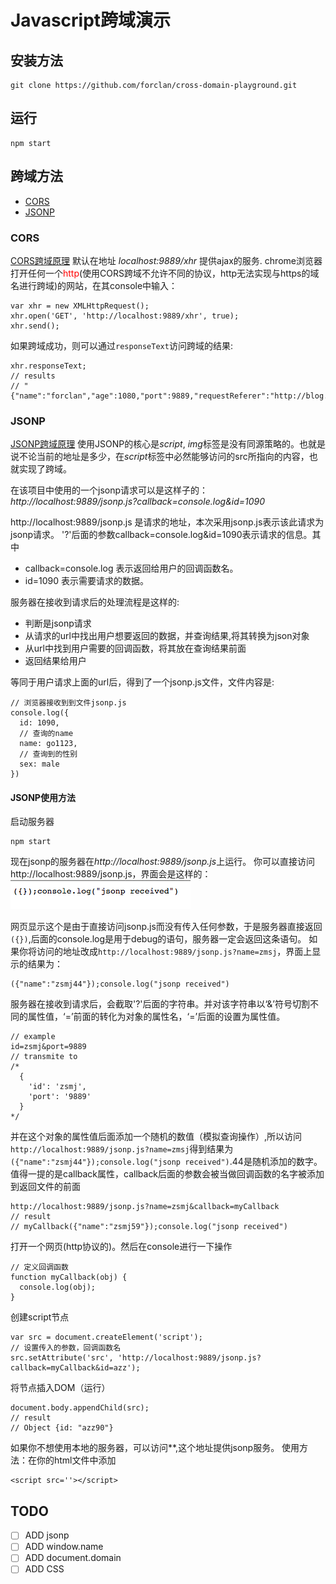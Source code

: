 # Javascript跨域演示

## 安装方法
```
git clone https://github.com/forclan/cross-domain-playground.git
```

## 运行
```
npm start
```

## 跨域方法
* [CORS](#CORS)
* [JSONP](#JSONP)

### <span id="CORS">CORS</span>

[CORS跨域原理](https://developer.mozilla.org/zh-CN/docs/Web/HTTP/Access_control_CORS)
默认在地址 *localhost:9889/xhr* 提供ajax的服务.
chrome浏览器打开任何一个<font color=red>http</font>(使用CORS跨域不允许不同的协议，http无法实现与https的域名进行跨域)的网站，在其console中输入：
```
var xhr = new XMLHttpRequest();
xhr.open('GET', 'http://localhost:9889/xhr', true);
xhr.send();
```
如果跨域成功，则可以通过`responseText`访问跨域的结果:
```
xhr.responseText;
// results
// "{"name":"forclan","age":1080,"port":9889,"requestReferer":"http://blog.csdn.net/fdipzone/article/details/46390573"}"
```

### <span id="JSONP">JSONP</span>

[JSONP跨域原理](http://stackoverflow.com/questions/2067472/what-is-jsonp-all-about)
使用JSONP的核心是*script*, *img*标签是没有同源策略的。也就是说不论当前的地址是多少，在*script*标签中必然能够访问的src所指向的内容，也就实现了跨域。

在该项目中使用的一个jsonp请求可以是这样子的：
*http://localhost:9889/jsonp.js?callback=console.log&id=1090*

http://localhost:9889/jsonp.js 是请求的地址，本次采用jsonp.js表示该此请求为jsonp请求。
'?'后面的参数callback=console.log&id=1090表示请求的信息。其中
- callback=console.log 表示返回给用户的回调函数名。
- id=1090 表示需要请求的数据。

服务器在接收到请求后的处理流程是这样的:
- 判断是jsonp请求
- 从请求的url中找出用户想要返回的数据，并查询结果,将其转换为json对象
- 从url中找到用户需要的回调函数，将其放在查询结果前面
- 返回结果给用户

等同于用户请求上面的url后，得到了一个jsonp.js文件，文件内容是:
```
// 浏览器接收到到文件jsonp.js
console.log({
  id: 1090,
  // 查询的name
  name: go1123,
  // 查询到的性别
  sex: male
})
```

#### JSONP使用方法
启动服务器
```
npm start
```
现在jsonp的服务器在*http://localhost:9889/jsonp.js*上运行。
你可以直接访问http://localhost:9889/jsonp.js，界面会是这样的：
![jsonp](/images/jsonp.js-capture.png)

网页显示这个是由于直接访问jsonp.js而没有传入任何参数，于是服务器直接返回`({})`,后面的console.log是用于debug的语句，服务器一定会返回这条语句。
如果你将访问的地址改成`http://localhost:9889/jsonp.js?name=zmsj`，界面上显示的结果为：
```
({"name":"zsmj44"});console.log("jsonp received")
```
服务器在接收到请求后，会截取'?'后面的字符串。并对该字符串以‘&’符号切割不同的属性值，‘=’前面的转化为对象的属性名，‘=’后面的设置为属性值。
```
// example
id=zsmj&port=9889
// transmite to 
/*
  {
    'id': 'zsmj',
    'port': '9889'
  }
*/
```
并在这个对象的属性值后面添加一个随机的数值（模拟查询操作）,所以访问`http://localhost:9889/jsonp.js?name=zmsj`得到结果为`({"name":"zsmj44"});console.log("jsonp received")`.44是随机添加的数字。
值得一提的是callback属性，callback后面的参数会被当做回调函数的名字被添加到返回文件的前面
```
http://localhost:9889/jsonp.js?name=zsmj&callback=myCallback
// result
// myCallback({"name":"zsmj59"});console.log("jsonp received")
```
打开一个网页(http协议的)。然后在console进行一下操作
```
// 定义回调函数
function myCallback(obj) {
  console.log(obj);
}
```
创建script节点
```
var src = document.createElement('script');
// 设置传入的参数，回调函数名
src.setAttribute('src', 'http://localhost:9889/jsonp.js?callback=myCallback&id=azz');
```
将节点插入DOM（运行）
```
document.body.appendChild(src);
// result
// Object {id: "azz90"}
```

如果你不想使用本地的服务器，可以访问**,这个地址提供jsonp服务。
使用方法：在你的html文件中添加
```
<script src=''></script>
```
## TODO
- [ ] ADD jsonp
- [ ] ADD window.name
- [ ] ADD document.domain
- [ ] ADD CSS